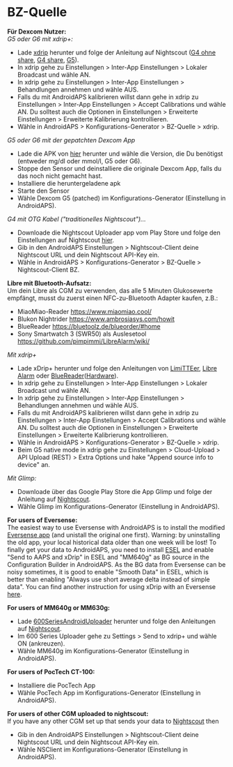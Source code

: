 # BZ-Quelle

**Für Dexcom Nutzer:**  
_G5 oder G6 mit xdrip+:_  


* Lade [xdrip](https://github.com/NightscoutFoundation/xDrip) herunter und folge der Anleitung auf Nightscout ([G4 ohne share](http://www.nightscout.info/wiki/welcome/nightscout-with-xdrip-wireless-bridge), [G4 share](http://www.nightscout.info/wiki/welcome/nightscout-with-xdrip-and-dexcom-share-wireless), [G5](http://www.nightscout.info/wiki/welcome/nightscout-with-xdrip-and-dexcom-share-wireless/xdrip-with-g5-support)).
* In xdrip gehe zu Einstellungen > Inter-App Einstellungen > Lokaler Broadcast und wähle AN.
* In xdrip gehe zu Einstellungen > Inter-App Einstellungen > Behandlungen annehmen und wähle AUS.
* Falls du mit AndroidAPS kalibrieren willst dann gehe in xdrip zu Einstellungen > Inter-App Einstellungen > Accept Calibrations und wähle AN. Du solltest auch die Optionen in Einstellungen > Erweiterte Einstellungen > Erweiterte Kalibrierung kontrollieren.
* Wähle in AndroidAPS > Konfigurations-Generator > BZ-Quelle > xdrip.

_G5 oder G6 mit der gepatchten Dexcom App_  


* Lade die APK von [hier](https://github.com/dexcomapp/dexcomapp) herunter und wähle die Version, die Du benötigst (entweder mg/dl oder mmol/l, G5 oder G6).
* Stoppe den Sensor und deinstalliere die originale Dexcom App, falls du das noch nicht gemacht hast.
* Installiere die heruntergeladene apk
* Starte den Sensor
* Wähle Dexcom G5 (patched) im Konfigurations-Generator (Einstellung in AndroidAPS).

_G4 mit OTG Kabel ("traditionelles Nightscout")..._  


* Downloade die Nightscout Uploader app vom Play Store und folge den Einstellungen auf Nightscout [hier](http://www.nightscout.info/wiki/welcome/basic-requirements).
* Gib in den AndroidAPS Einstellungen > Nightscout-Client deine Nightscout URL und dein Nightscout API-Key ein.
* Wähle in AndroidAPS > Konfigurations-Generator > BZ-Quelle > Nightscout-Client BZ.

**Libre mit Bluetooth-Aufsatz:**  
Um dein Libre als CGM zu verwenden, das alle 5 Minuten Glukosewerte empfängt, musst du zuerst einen NFC-zu-Bluetooth Adapter kaufen, z.B.:

* MiaoMiao-Reader <https://www.miaomiao.cool/>
* Blukon Nightrider <https://www.ambrosiasys.com/howit>
* BlueReader <https://bluetoolz.de/blueorder/#home>
* Sony Smartwatch 3 (SWR50) als Auslesetool <https://github.com/pimpimmi/LibreAlarm/wiki/>

_Mit xdrip+_  


* Lade xDrip+ herunter und folge den Anleitungen von [LimiTTEer](https://github.com/JoernL/LimiTTer), [Libre Alarm](https://github.com/pimpimmi/LibreAlarm/wiki) oder [BlueReader](https://unendlichkeit.net/wordpress/?p=680&lang=en)([Hardware](https://bluetoolz.de/wordpress/)).
* In xdrip gehe zu Einstellungen > Inter-App Einstellungen > Lokaler Broadcast und wähle AN.
* In xdrip gehe zu Einstellungen > Inter-App Einstellungen > Behandlungen annehmen und wähle AUS.
* Falls du mit AndroidAPS kalibrieren willst dann gehe in xdrip zu Einstellungen > Inter-App Einstellungen > Accept Calibrations und wähle AN. Du solltest auch die Optionen in Einstellungen > Erweiterte Einstellungen > Erweiterte Kalibrierung kontrollieren.
* Wähle in AndroidAPS > Konfigurations-Generator > BZ-Quelle > xdrip.
* Beim G5 native mode in xdrip gehe zu Einstellungen > Cloud-Upload > API Upload (REST) > Extra Options und hake "Append source info to device" an.

_Mit Glimp:_  


* Downloade über das Google Play Store die App Glimp und folge der Anleitung auf [Nightscout](http://www.nightscout.info/wiki/welcome/nightscout-for-libre).
* Wähle Glimp im Konfigurations-Generator (Einstellung in AndroidAPS).

**For users of Eversense:**  
The easiest way to use Eversense with AndroidAPS is to install the modified [Eversense app](https://github.com/BernhardRo/Esel/blob/master/apk/mod_com.senseonics.gen12androidapp-release.apk) (and unistall the original one first). Warning: by uninstalling the old app, your local historical data older than one week will be lost! To finally get your data to AndroidAPS, you need to install [ESEL](https://github.com/BernhardRo/Esel/blob/master/apk/esel.apk) and enable "Send to AAPS and xDrip" in ESEL and "MM640g" as BG source in the Configuration Builder in AndroidAPS. As the BG data from Eversense can be noisy sometimes, it is good to enable "Smooth Data" in ESEL, which is better than enabling "Always use short average delta instead of simple data". You can find another instruction for using xDrip with an Eversense [here](https://github.com/BernhardRo/Esel/tree/master/apk).

**For users of MM640g or MM630g:**  


* Lade [600SeriesAndroidUploader](http://pazaan.github.io/600SeriesAndroidUploader/) herunter und folge den Anleitungen auf [Nightscout](http://www.nightscout.info/wiki/welcome/nightscout-and-medtronic-640g).
* Im 600 Series Uploader gehe zu Settings > Send to xdrip+ und wähle ON (ankreuzen).
* Wähle MM640g im Konfigurations-Generator (Einstellung in AndroidAPS).

**For users of PocTech CT-100:**  


* Installiere die PocTech App
* Wähle PocTech App im Konfigurations-Generator (Einstellung in AndroidAPS).

**For users of other CGM uploaded to nightscout:**  
If you have any other CGM set up that sends your data to [Nightscout](http://www.nightscout.info) then  


* Gib in den AndroidAPS Einstellungen > Nightscout-Client deine Nightscout URL und dein Nightscout API-Key ein.
* Wähle NSClient im Konfigurations-Generator (Einstellung in AndroidAPS).